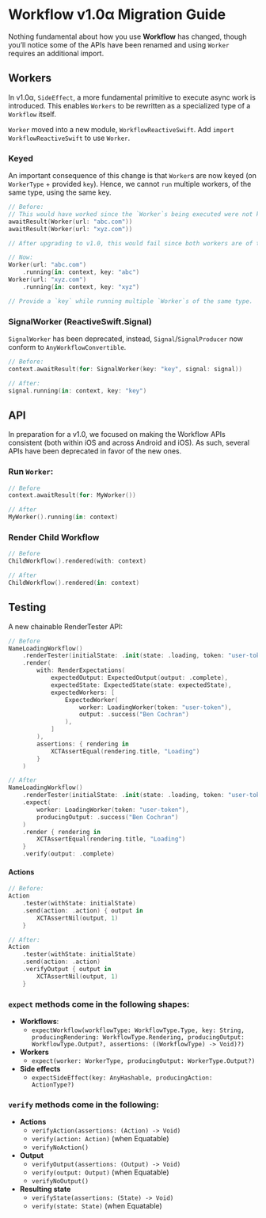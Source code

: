 # Workflow v1.0α Migration Guide

Nothing fundamental about how you use **Workflow** has changed, though you’ll notice some of the APIs have been renamed and using `Worker` requires an additional import.

## Workers
In v1.0α, `SideEffect`, a more fundamental primitive to execute async work is introduced. This enables `Workers` to be rewritten as a specialized type of a `Workflow` itself. 

`Worker` moved into a new module, `WorkflowReactiveSwift`. Add `import WorkflowReactiveSwift` to use `Worker`.

### Keyed
An important consequence of this change is that `Worker`s are now keyed (on `WorkerType` + provided `key`). Hence, we cannot `run` multiple workers, of the same type, using the same key.

```swift
// Before:
// This would have worked since the `Worker`s being executed were not keyed.
awaitResult(Worker(url: "abc.com"))
awaitResult(Worker(url: "xyz.com"))

// After upgrading to v1.0, this would fail since both workers are of the same type and have not been provided a key

// Now:
Worker(url: "abc.com")
    .running(in: context, key: "abc")
Worker(url: "xyz.com")
    .running(in: context, key: "xyz")

// Provide a `key` while running multiple `Worker`s of the same type.
```

### SignalWorker (ReactiveSwift.Signal)
`SignalWorker` has been deprecated, instead, `Signal`/`SignalProducer` now conform to `AnyWorkflowConvertible`.

```swift
// Before:
context.awaitResult(for: SignalWorker(key: "key", signal: signal))

// After:
signal.running(in: context, key: "key")
```

## API
In preparation for a v1.0, we focused on making the Workflow APIs consistent (both within iOS and across Android and iOS). As such, several APIs have been deprecated in favor of the new ones.

### Run `Worker`:
```swift
// Before
context.awaitResult(for: MyWorker())

// After
MyWorker().running(in: context)
```

### Render Child Workflow

```swift
// Before
ChildWorkflow().rendered(with: context)

// After
ChildWorkflow().rendered(in: context)
```

## Testing
A new chainable RenderTester API:

```swift
// Before
NameLoadingWorkflow()
    .renderTester(initialState: .init(state: .loading, token: "user-token"))
    .render(
        with: RenderExpectations(
            expectedOutput: ExpectedOutput(output: .complete),
            expectedState: ExpectedState(state: expectedState),
            expectedWorkers: [
                ExpectedWorker(
                    worker: LoadingWorker(token: "user-token"),
                    output: .success("Ben Cochran")
                ),
            ]
        ),
        assertions: { rendering in
            XCTAssertEqual(rendering.title, "Loading")
        }
    )

// After
NameLoadingWorkflow()
    .renderTester(initialState: .init(state: .loading, token: "user-token"))
    .expect(
        worker: LoadingWorker(token: "user-token"),
        producingOutput: .success("Ben Cochran")
    )
    .render { rendering in 
        XCTAssertEqual(rendering.title, "Loading")
    }
    .verify(output: .complete)
```

#### Actions

```swift
// Before:
Action
    .tester(withState: initialState)
    .send(action: .action) { output in
        XCTAssertNil(output, 1)
    }

// After:
Action
    .tester(withState: initialState)
    .send(action: .action)
    .verifyOutput { output in
        XCTAssertNil(output, 1)
    }
```

### `expect` methods come in the following shapes:

* **Workflows**:
    * `expectWorkflow(workflowType: WorkflowType.Type, key: String, producingRendering: WorkflowType.Rendering, producingOutput: WorkflowType.Output?, assertions: ((WorkflowType) -> Void)?)`
* **Workers**
    * `expect(worker: WorkerType, producingOutput: WorkerType.Output?)`
* **Side effects**
    * `expectSideEffect(key: AnyHashable, producingAction: ActionType?)`

### `verify` methods come in the following:

* **Actions**
    * `verifyAction(assertions: (Action) -> Void)`
    * `verify(action: Action)` (when Equatable)
    * `verifyNoAction()`
* **Output**
    * `verifyOutput(assertions: (Output) -> Void)`
    * `verify(output: Output)` (when Equatable)
    * `verifyNoOutput()`
* **Resulting state**
    * `verifyState(assertions: (State) -> Void)`
    * `verify(state: State)` (when Equatable)